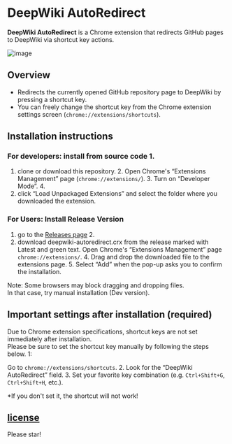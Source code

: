 # DeepWiki AutoRedirect

**DeepWiki AutoRedirect** is a Chrome extension that redirects GitHub pages to DeepWiki via shortcut key actions.

![image](https://github.com/user-attachments/assets/f8633fbd-661c-4da8-83f1-38127478e88e)

## Overview

- Redirects the currently opened GitHub repository page to DeepWiki by pressing a shortcut key.
- You can freely change the shortcut key from the Chrome extension settings screen (`chrome://extensions/shortcuts`).


## Installation instructions

### For developers: install from source code 1.

1. clone or download this repository. 2.
Open Chrome's “Extensions Management” page (`chrome://extensions/`). 3.
Turn on “Developer Mode”. 4.
4. click “Load Unpackaged Extensions” and select the folder where you downloaded the extension.

### For Users: Install Release Version

1. go to the [Releases page](https://github.com/dada994a/deepwiki_autoredirect/releases) 2.
2. download deepwiki-autoredirect.crx from the release marked with Latest and green text.
Open Chrome's “Extensions Management” page `chrome://extensions/`. 4.
Drag and drop the downloaded file to the extensions page. 5.
Select “Add” when the pop-up asks you to confirm the installation.

Note: Some browsers may block dragging and dropping files.  
In that case, try manual installation (Dev version).

## Important settings after installation (required)

Due to Chrome extension specifications, shortcut keys are not set immediately after installation.  
Please be sure to set the shortcut key manually by following the steps below. 1:

Go to `chrome://extensions/shortcuts`. 2.
Look for the “DeepWiki AutoRedirect” field. 3.
Set your favorite key combination (e.g. `Ctrl+Shift+G`, `Ctrl+Shift+H`, etc.).

*If you don't set it, the shortcut will not work!

## [license](https://github.com/dada994a/deepwiki_autoredirect?tab=License-1-ov-file)
Please star!
